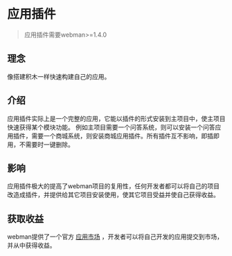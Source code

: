 # 应用插件

> 应用插件需要webman>=1.4.0

## 理念
像搭建积木一样快速构建自己的应用。

## 介绍
应用插件实际上是一个完整的应用，它能以插件的形式安装到主项目中，使主项目快速获得某个模块功能。
例如主项目需要一个问答系统，则可以安装一个问答应用插件，需要一个商城系统，则安装商城应用插件。所有插件互不影响，即插即用，不需要时一键删除。

## 影响
应用插件极大的提高了webman项目的复用性，任何开发者都可以将自己的项目改造成插件，并提供给其它项目安装使用，使其它项目受益并使自己获得收益。

## 获取收益
webman提供了一个官方 [应用市场](https://www.workerman.net/apps) ，开发者可以将自己开发的应用提交到市场，并从中获得收益。